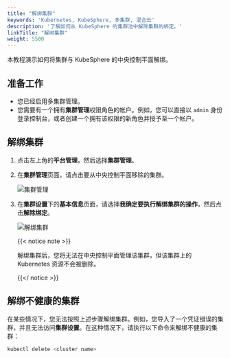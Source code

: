 ```yaml
---
title: "解绑集群"
keywords: 'Kubernetes, KubeSphere, 多集群, 混合云'
description: '了解如何从 KubeSphere 的集群池中解除集群的绑定。'
linkTitle: "解绑集群"
weight: 5500
---
```


本教程演示如何将集群与 KubeSphere 的中央控制平面解绑。

## 准备工作

- 您已经启用多集群管理。
- 您需要有一个拥有**集群管理**权限角色的帐户。例如，您可以直接以 `admin` 身份登录控制台，或者创建一个拥有该权限的新角色并授予至一个帐户。

## 解绑集群

1. 点击左上角的**平台管理**，然后选择**集群管理**。

2. 在**集群管理**页面，请点击要从中央控制平面移除的集群。

   ![集群管理](/images/docs/zh-cn/multicluster-management/unbind-a-cluster/cluster-management.PNG)

3. 在**集群设置**下的**基本信息**页面，请选择**我确定要执行解绑集群的操作**，然后点击**解除绑定**。

   ![解绑集群](/images/docs/zh-cn/multicluster-management/unbind-a-cluster/unbind-cluster.PNG)

   {{< notice note >}}

   解绑集群后，您将无法在中央控制平面管理该集群，但该集群上的 Kubernetes 资源不会被删除。

   {{</ notice >}} 

## 解绑不健康的集群

在某些情况下，您无法按照上述步骤解绑集群。例如，您导入了一个凭证错误的集群，并且无法访问**集群设置**。在这种情况下，请执行以下命令来解绑不健康的集群：

```bash
kubectl delete <cluster name>
```

